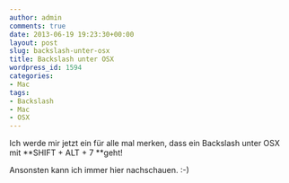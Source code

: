 ```yaml
---
author: admin
comments: true
date: 2013-06-19 19:23:30+00:00
layout: post
slug: backslash-unter-osx
title: Backslash unter OSX
wordpress_id: 1594
categories:
- Mac
tags:
- Backslash
- Mac
- OSX
---
```


Ich werde mir jetzt ein für alle mal merken, dass ein Backslash unter OSX mit **SHIFT + ALT + 7 **geht! 




Ansonsten kann ich immer hier nachschauen. :-)
